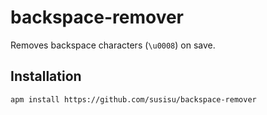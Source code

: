 # backspace-remover
Removes backspace characters (`\u0008`) on save.

## Installation
``` shell
apm install https://github.com/susisu/backspace-remover
```
